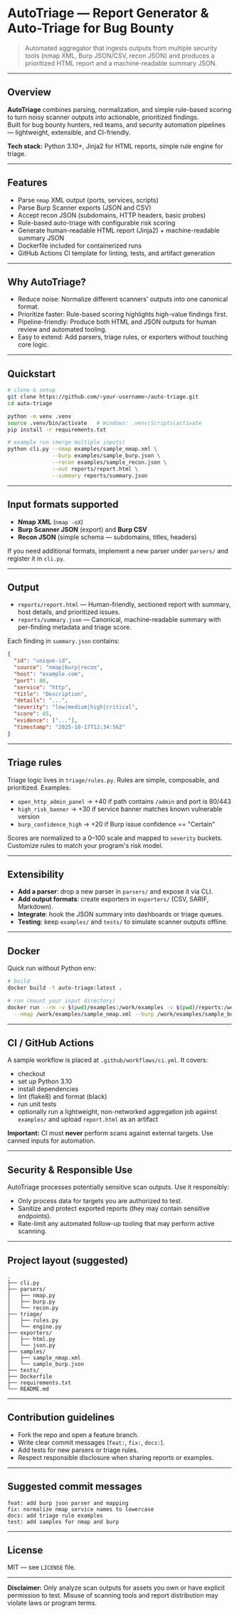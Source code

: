 # AutoTriage — Report Generator & Auto-Triage for Bug Bounty

> Automated aggregator that ingests outputs from multiple security tools
> (nmap XML, Burp JSON/CSV, recon JSON) and produces a prioritized HTML report
> and a machine-readable summary JSON.

---

## Overview

**AutoTriage** combines parsing, normalization, and simple rule-based scoring to turn noisy scanner outputs into actionable, prioritized findings.  
Built for bug bounty hunters, red teams, and security automation pipelines — lightweight, extensible, and CI-friendly.

**Tech stack:** Python 3.10+, Jinja2 for HTML reports, simple rule engine for triage.

---

## Features

- Parse `nmap` XML output (ports, services, scripts)
- Parse Burp Scanner exports (JSON and CSV)
- Accept recon JSON (subdomains, HTTP headers, basic probes)
- Rule-based auto-triage with configurable risk scoring
- Generate human-readable HTML report (Jinja2) + machine-readable summary JSON
- Dockerfile included for containerized runs
- GitHub Actions CI template for linting, tests, and artifact generation

---

## Why AutoTriage?

- Reduce noise: Normalize different scanners' outputs into one canonical format.  
- Prioritize faster: Rule-based scoring highlights high-value findings first.  
- Pipeline-friendly: Produce both HTML and JSON outputs for human review and automated tooling.  
- Easy to extend: Add parsers, triage rules, or exporters without touching core logic.

---

## Quickstart

```bash
# clone & setup
git clone https://github.com/<your-username>/auto-triage.git
cd auto-triage

python -m venv .venv
source .venv/bin/activate   # Windows: .venv\Scripts\activate
pip install -r requirements.txt

# example run (merge multiple inputs)
python cli.py --nmap examples/sample_nmap.xml \
              --burp examples/sample_burp.json \
              --recon examples/sample_recon.json \
              --out reports/report.html \
              --summary reports/summary.json
```

---

## Input formats supported

- **Nmap XML** (`nmap -oX`)
- **Burp Scanner JSON** (export) and **Burp CSV**
- **Recon JSON** (simple schema — subdomains, titles, headers)

If you need additional formats, implement a new parser under `parsers/` and register it in `cli.py`.

---

## Output

- `reports/report.html` — Human-friendly, sectioned report with summary, host details, and prioritized issues.  
- `reports/summary.json` — Canonical, machine-readable summary with per-finding metadata and triage score.

Each finding in `summary.json` contains:
```json
{
  "id": "unique-id",
  "source": "nmap|burp|recon",
  "host": "example.com",
  "port": 80,
  "service": "http",
  "title": "Description",
  "details": "...",
  "severity": "low|medium|high|critical",
  "score": 85,
  "evidence": ["..."],
  "timestamp": "2025-10-17T12:34:56Z"
}
```

---

## Triage rules

Triage logic lives in `triage/rules.py`. Rules are simple, composable, and prioritized. Examples:

- `open_http_admin_panel` → +40 if path contains `/admin` and port is 80/443
- `high_risk_banner` → +30 if service banner matches known vulnerable version
- `burp_confidence_high` → +20 if Burp issue confidence == "Certain"

Scores are normalized to a 0–100 scale and mapped to `severity` buckets. Customize rules to match your program's risk model.

---

## Extensibility

- **Add a parser**: drop a new parser in `parsers/` and expose it via CLI.
- **Add output formats**: create exporters in `exporters/` (CSV, SARIF, Markdown).
- **Integrate**: hook the JSON summary into dashboards or triage queues.
- **Testing**: keep `examples/` and `tests/` to simulate scanner outputs offline.

---

## Docker

Quick run without Python env:

```bash
# build
docker build -t auto-triage:latest .

# run (mount your input directory)
docker run --rm -v $(pwd)/examples:/work/examples -v $(pwd)/reports:/work/reports auto-triage:latest \
  --nmap /work/examples/sample_nmap.xml --burp /work/examples/sample_burp.json --out /work/reports/report.html
```

---

## CI / GitHub Actions

A sample workflow is placed at `.github/workflows/ci.yml`. It covers:
- checkout
- set up Python 3.10
- install dependencies
- lint (flake8) and format (black)
- run unit tests
- optionally run a lightweight, non-networked aggregation job against `examples/` and upload `report.html` as an artifact

**Important:** CI must **never** perform scans against external targets. Use canned inputs for automation.

---

## Security & Responsible Use

AutoTriage processes potentially sensitive scan outputs. Use it responsibly:

- Only process data for targets you are authorized to test.
- Sanitize and protect exported reports (they may contain sensitive endpoints).
- Rate-limit any automated follow-up tooling that may perform active scanning.

---

## Project layout (suggested)

```
.
├── cli.py
├── parsers/
│   ├── nmap.py
│   ├── burp.py
│   └── recon.py
├── triage/
│   ├── rules.py
│   └── engine.py
├── exporters/
│   ├── html.py
│   └── json.py
├── samples/
│   ├── sample_nmap.xml
│   └── sample_burp.json
├── tests/
├── Dockerfile
├── requirements.txt
└── README.md
```

---

## Contribution guidelines

- Fork the repo and open a feature branch.
- Write clear commit messages (`feat:`, `fix:`, `docs:`).
- Add tests for new parsers or triage rules.
- Respect responsible disclosure when sharing reports or examples.

---

## Suggested commit messages

```
feat: add burp json parser and mapping
fix: normalize nmap service names to lowercase
docs: add triage rule examples
test: add samples for nmap and burp
```

---

## License

MIT — see `LICENSE` file.

---

**Disclaimer:** Only analyze scan outputs for assets you own or have explicit permission to test. Misuse of scanning tools and report distribution may violate laws or program terms.
